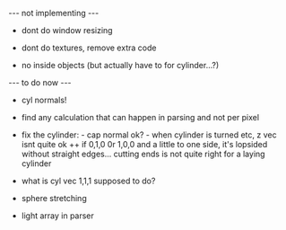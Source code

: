 


--- not implementing ---

 - dont do window resizing

 - dont do textures, remove extra code

 - no inside objects (but actually have to for cylinder...?)



--- to do now ---

 - cyl normals!

 - find any calculation that can happen in parsing and not per pixel

 - fix the cylinder:
 		 - cap normal ok?
		 - when cylinder is turned etc, z vec isnt quite ok
	++ if 0,1,0 0r 1,0,0 and a little to one side, it's lopsided without straight edges...
		cutting ends is not quite right for a laying cylinder

 - what is cyl vec 1,1,1 supposed to do?

 - sphere stretching

 - light array in parser 

